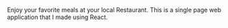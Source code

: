 Enjoy your favorite meals at your local Restaurant. This is a single page web application that I made using React.
